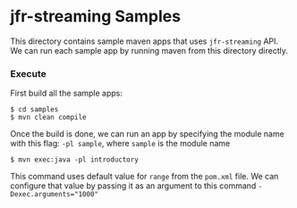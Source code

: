 # jfr-streaming Samples

This directory contains sample maven apps that uses `jfr-streaming` API. We can run each sample app by running maven from this directory directly.

### Execute

First build all the sample apps:
```shell
$ cd samples
$ mvn clean compile
```
Once the build is done, we can run an app by specifying the module name with this flag: `-pl sample`, where `sample` is the module name
```shell
$ mvn exec:java -pl introductory
```
This command uses default value for `range` from the `pom.xml` file. We can configure that value by passing it as an argument to this command `-Dexec.arguments="1000"`